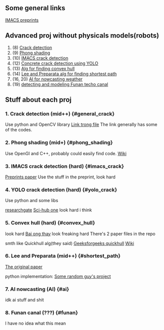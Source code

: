 ## Some general links
[IMACS preprints](https://imacs.hcmut.edu.vn/preprints)
## Advanced proj without physicals models(robots)

1. (8) [Crack detection](#general_crack) 
2. (9) [Phong shading](#phong_shading)
3. (10) [IMACS crack detection](#imacs_crack)
4. (12) [Concrete crack detection using YOLO](#yolo_crack)
5. (13) [Alg for finding convex hull](#convex_hull)
6. (14) [Lee and Preparata alg for finding shortest path](#shortest_path)
7. (16, 20) [AI for nowcasting weather](#ai)
8. (19) [detecting and modeling Funan techo canal](#funan)

## Stuff about each proj

### 1. Crack detection (mid++) {#general_crack}

Use python and OpenCV library
[Link trong file](https://hub.packtpub.com/opencv-detecting-edges-lines-shapes/)
The link generally has some of the codes.

### 2. Phong shading (mid+) {#phong_shading}

Use OpenGl and C++, probably could easily find code.
[Wiki](https://en.wikipedia.org/wiki/Phong_shading) 

### 3. IMACS crack detection (hard) {#imacs_crack}

[Preprints paper](url) 
Use the stuff in the preprint, look hard 

### 4. YOLO crack detection (hard) {#yolo_crack}
Use python and some libs

[researchgate](https://www.researchgate.net/publication/348573266_Concrete_Crack_Detection_Based_on_Well-Known_Feature_Extractor_Model_and_the_YOLO_v2_Network)
[Sci-hub one](https://sci-hub.se/10.3390/app11020813)
look hard i think
### 5. Convex hull (hard) {#convex_hull}

look hard
[Bai ong thay](https://www.researchgate.net/publication/360617315_A_fast_and_efficient_algorithm_for_determining_the_connected_orthogonal_convex_hulls)
look freaking hard
There's 2 paper files in the repo

smth like Quickhull alg(they said)
[Geeksforgeeks quickhull](https://www.geeksforgeeks.org/quickhull-algorithm-convex-hull/)
[Wiki](https://en.wikipedia.org/wiki/Quickhull) 
### 6. Lee and Preparata (mid++) {#shortest_path}

[The original paper](https://asignatura.us.es/fgcitig/Articulos/19-An%20optimal%20algorithm%20for%20finding%20the%20kernel%20of%20a%20polygon.pdf)

python implementation: 
[Some random guy's project](https://github.com/gaganso/simple_polygon_kernel/tree/master)

### 7. AI nowcasting (AI) {#ai}

idk ai stuff and shit

### 8. Funan canal (???) {#funan}

I have no idea what this mean




